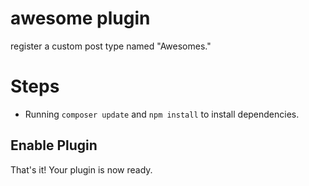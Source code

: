 # awesome plugin
register a custom post type named "Awesomes."


# Steps
- Running `composer update` and `npm install` to install dependencies.

## Enable Plugin
That's it! Your plugin is now ready.

